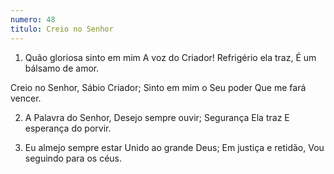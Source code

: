 ```yaml
---
numero: 48
titulo: Creio no Senhor
---
```

1. Quão gloriosa sinto em mim
A voz do Criador!
Refrigério ela traz,
É um bálsamo de amor.

Creio no Senhor,
Sábio Criador;
Sinto em mim o Seu poder
Que me fará vencer.

2. A Palavra do Senhor,
Desejo sempre ouvir;
Segurança Ela traz
E esperança do porvir.

3. Eu almejo sempre estar
Unido ao grande Deus;
Em justiça e retidão,
Vou seguindo para os céus.
